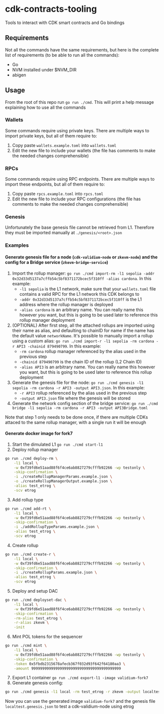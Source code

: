 # cdk-contracts-tooling

Tools to interact with CDK smart contracts and Go bindings

## Requirements

Not all the commands have the same requirements, but here is the complete list of requirements (to be able to run all the commands):

- Go
- NVM installed under $NVM_DIR
- abigen

## Usage

From the root of this repo run `go run ./cmd`. This will print a help message explaining how to use all the commands

### Wallets

Some commands require using private keys. There are multiple ways to import private keys, but all of them require to:

1. Copy paste `wallets.example.toml` into `wallets.toml`
2. Edit the new file to include your wallets (the file has comments to make the needed changes comprehensible)

### RPCs

Some commands require using RPC endpoints. There are multiple ways to import these endpoints, but all of them require to:

1. Copy paste `rpcs.example.toml` into `rpcs.toml`
2. Edit the new file to include your RPC configurations (the file has comments to make the needed changes comprehensible)

### Genesis

Unfortunately the base genesis file cannot be retrieved from L1. Therefore they must be imported manually at `./genesis/<root>.json`

### Examples

#### Generate genesis file for a node (`cdk-validium-node` or `zkevm-node`) and the config for a Bridge service (`zkevm-bridge-service`)

1. Import the rollup manager: `go run ./cmd import-rm -l1 sepolia -addr 0x32d33d5137a7cffb54c5bf8371172bcec5f310ff -alias cardona`. In this example:
    - `-l1 sepolia` is the L1 network, make sure that your `wallets.toml` file contains a valid RPC for the L1 network this CDK belongs to
    - `-addr 0x32d33d5137a7cffb54c5bf8371172bcec5f310ff` is the L1 address where the rollup manager is deployed
    - `-alias cardona` is an arbitrary name. You can really name this however you want, but this is going to be used later to reference this rollup manager deployment
2. (OPTIONAL) After first step, all the attached rollups are imported using their name as alias, and defaulting to chainID for name if the name has the default value `networkName`. It's possible to manually import a rollup using a custom alias: `go run ./cmd import-r -l1 sepolia -rm cardona -r API3 -chainid 879490799`. In this example:
    - `-rm cardona` rollup manager referenced by the alias used in the previous step
    - `-chainid 879490799` is the chain ID of the rollup (L2 Chain ID)
    - `-alias API3` is an arbitrary name. You can really name this however you want, but this is going to be used later to reference this rollup deployment
3. Generate the genesis file for the node: `go run ./cmd genesis -l1 sepolia -rm cardona -r API3 -output API3.json`. In this example:
    - `-r API3` rollup referenced by the alias used in the previous step
    - `-output API3.json` file where the genesis will be stored
4. Generate the network config section of the bridge service: `go run ./cmd bridge -l1 sepolia -rm cardona -r API3 -output API3Bridge.toml`

Note that step 1 only needs to be done once, if there are multiple CDKs attaced to the same rollup manager, with a single run it will be enough

#### Generate docker image for fork7

1. Start the dimulated L1 `go run ./cmd start-l1`
2. Deploy rollup manager
```bash
go run ./cmd deploy-rm \
    -l1 local \
    -w 0xf39fd6e51aad88f6f4ce6ab8827279cfffb92266 -wp testonly \
    -skip-confirmation \
    -i ./createRollupManagerParams.example.json \
    -o ./createRollupManagerOutput.example.json \
    -alias test_etrog \
    -scv etrog
```
3. Add rollup type
```bash
go run ./cmd add-rt \
    -l1 local \
    -w 0xf39fd6e51aad88f6f4ce6ab8827279cfffb92266 -wp testonly \
    -skip-confirmation \
    -i ./addRollupTypeParams.example.json \
    -alias test_etrog \
    -scv etrog
```
4. Create rollup
```bash
go run ./cmd create-r \
    -l1 local \
    -w 0xf39fd6e51aad88f6f4ce6ab8827279cfffb92266 -wp testonly \
    -skip-confirmation \
    -i ./createRollupParams.example.json \
    -alias test_etrog \
    -scv etrog
```
5. Deploy and setup DAC
```bash
go run ./cmd deployset-dac \
    -l1 local \
    -w 0xf39fd6e51aad88f6f4ce6ab8827279cfffb92266 -wp testonly \
    -skip-confirmation \
    -rm-alias test_etrog \
    -r-alias zkevm \
    -init
```
6. Mint POL tokens for the sequencer
```bash
go run ./cmd mint \
    -l1 local \
    -w 0xf39fd6e51aad88f6f4ce6ab8827279cfffb92266 -wp testonly \
    -skip-confirmation \
    -token 0x5fbdb2315678afecb367f032d93f642f64180aa3 \
    -amount 99999999999999999999999999999999999999999
```
7. Export L1 container `go run ./cmd export-l1 -image validium-fork7`
8. Generate genesis config:
```bash
go run ./cmd genesis -l1 local -rm test_etrog -r zkevm -output localtest.genesis.json
```

Now you can use the generated image `validium-fork7` and the genesis file `localtest.genesis.json` to test a cdk-validium-node using etrog
